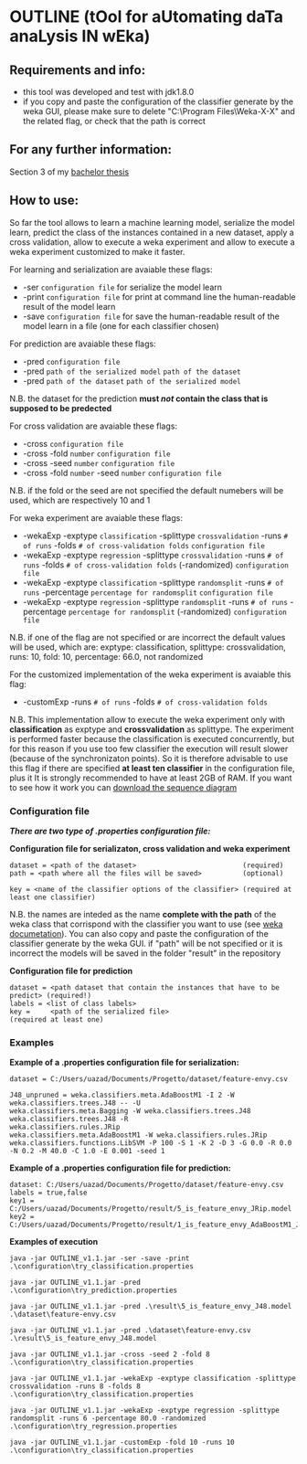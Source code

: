 # OUTLINE (tOol for aUtomating daTa anaLysis IN wEka)

Requirements and info: 
-----------

  * this tool was developed and test with jdk1.8.0
  * if you copy and paste the configuration of the classifier generate by the weka GUI, please make sure to delete 
	"C:\Program Files\Weka-X-X" and the related flag, or check that the path is correct 

For any further information:
-----------
Section 3 of my [bachelor thesis](https://drive.google.com/file/d/0B34r1SFSHGjVVnBxc3lsb3NzOWM/view?usp=sharing)

How to use: 
-----------

So far the tool allows to learn a machine learning model, serialize the model learn, 
predict the class of the instances contained in a new dataset, apply a cross validation,
allow to execute a weka experiment and allow to execute a weka experiment customized to
make it faster.

For learning and serialization are avaiable these flags:
  * -ser `configuration file` for serialize the model learn
  * -print `configuration file` for print at command line the human-readable result of the model learn
  * -save `configuration file` for save the human-readable result of the model learn in a file (one for each classifier chosen)
 
For prediction are avaiable these flags:
  * -pred `configuration file` 
  * -pred `path of the serialized model` `path of the dataset`
  * -pred `path of the dataset` `path of the serialized model`
  
  N.B. the dataset for the prediction __must _not_ contain the class that is supposed to be predected__
  
For cross validation are avaiable these flags:
  * -cross `configuration file`
  * -cross -fold `number` `configuration file`
  * -cross -seed `number` `configuration file`
  * -cross -fold `number` -seed `number` `configuration file` 

  N.B. if the fold or the seed are not specified the default numebers will be used, which are respectively 10 and 1
  
For weka experiment are avaiable these flags:
  * -wekaExp -exptype `classification` -splittype `crossvalidation` -runs `# of runs` -folds `# of cross-validation folds`  `configuration file` 
  * -wekaExp -exptype `regression` -splittype `crossvalidation` -runs `# of runs` -folds `# of cross-validation folds` (-randomized)  `configuration file`      
  * -wekaExp -exptype `classification` -splittype `randomsplit` -runs `# of runs` -percentage `percentage for randomsplit`  `configuration file` 
  * -wekaExp -exptype `regression` -splittype `randomsplit` -runs `# of runs` -percentage `percentage for randomsplit` (-randomized)  `configuration file` 
  
  N.B. if one of the flag are not specified or are incorrect the default values will be used, which are:
       exptype: classification, splittype: crossvalidation, runs: 10, fold: 10, percentage: 66.0, not randomized
    
For the customized implementation of the weka experiment is avaiable this flag:
  * -customExp -runs `# of runs` -folds `# of cross-validation folds`
   
  N.B. This implementation allow to execute the weka experiment only with __classification__ as exptype and __crossvalidation__ as splittype.
       The experiment is performed faster because the classification is executed concurrently, but for this reason if you use too few
       classifier the execution will result slower (because of the synchronizaton points). So it is therefore advisable to use this flag
       if there are specified __at least ten classifier__ in the configuration file, plus it It is strongly recommended to have at least 2GB
       of RAM. If you want to see how it work you can [download the sequence diagram](https://github.com/UmbertoAzadi/OUTLINE/blob/master/docs/CustomExperiment.pdf?raw=true)   
   
 ### Configuration file
 
 ___There are two type of .properties configuration file:___
 
  **Configuration file for serializaton, cross validation and weka experiment**
  
	dataset = <path of the dataset>                          (required)
	path = <path where all the files will be saved>          (optional)
  	
  	key = <name of the classifier options of the classifier> (required at least one classifier)
	
N.B. the names are inteded as the name __complete with the path__ of the weka class that corrispond with the classifier 
     you want to use (see [weka documetation](http://weka.sourceforge.net/doc.stable/)). You can also copy and paste the
     configuration of the classifier generate by the weka GUI.
     if "path" will be not specified or it is incorrect the models will be saved in the folder "result" in the repository
  
  **Configuration file for prediction**
  
  	dataset = <path dataset that contain the instances that have to be predict> (required!)
	labels = <list of class labels>
  	key =     <path of the serialized file>                                     (required at least one)
       
      
			
  
  ### Examples
  
  **Example of a .properties configuration file for serialization:**
  
	dataset = C:/Users/uazad/Documents/Progetto/dataset/feature-envy.csv
 
	J48_unpruned = weka.classifiers.meta.AdaBoostM1 -I 2 -W weka.classifiers.trees.J48 -- -U
	weka.classifiers.meta.Bagging -W weka.classifiers.trees.J48
	weka.classifiers.trees.J48 -R
	weka.classifiers.rules.JRip 
	weka.classifiers.meta.AdaBoostM1 -W weka.classifiers.rules.JRip
	weka.classifiers.functions.LibSVM -P 100 -S 1 -K 2 -D 3 -G 0.0 -R 0.0 -N 0.2 -M 40.0 -C 1.0 -E 0.001 -seed 1
  
  **Example of a .properties configuration file for prediction:**
  
	dataset: C:/Users/uazad/Documents/Progetto/dataset/feature-envy.csv
	labels = true,false
	key1 = C:/Users/uazad/Documents/Progetto/result/5_is_feature_envy_JRip.model
	key2 = C:/Users/uazad/Documents/Progetto/result/1_is_feature_envy_AdaBoostM1_J48.model

  
  **Examples of execution**
  
	java -jar OUTLINE_v1.1.jar -ser -save -print .\configuration\try_classification.properties
  
	java -jar OUTLINE_v1.1.jar -pred .\configuration\try_prediction.properties
  
	java -jar OUTLINE_v1.1.jar -pred .\result\5_is_feature_envy_J48.model .\dataset\feature-envy.csv
  
	java -jar OUTLINE_v1.1.jar -pred .\dataset\feature-envy.csv .\result\5_is_feature_envy_J48.model
   
	java -jar OUTLINE_v1.1.jar -cross -seed 2 -fold 8 .\configuration\try_classification.properties
   
	java -jar OUTLINE_v1.1.jar -wekaExp -exptype classification -splittype crossvalidation -runs 8 -folds 8  .\configuration\try_classification.properties
   
	java -jar OUTLINE_v1.1.jar -wekaExp -exptype regression -splittype randomsplit -runs 6 -percentage 80.0 -randomized .\configuration\try_regression.properties
  
	java -jar OUTLINE_v1.1.jar -customExp -fold 10 -runs 10 .\configuration\try_classification.properties
